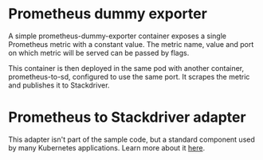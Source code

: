 # Prometheus dummy exporter

A simple prometheus-dummy-exporter container exposes a single Prometheus metric with a constant value. The metric name, value and port on which metric will be served can be passed by flags.

This container is then deployed in the same pod with another container, prometheus-to-sd, configured to use the same port. It scrapes the metric and publishes it to Stackdriver.

# Prometheus to Stackdriver adapter

This adapter isn't part of the sample code, but a standard component used by
many Kubernetes applications. Learn more about it
[here](https://github.com/GoogleCloudPlatform/k8s-stackdriver/tree/master/prometheus-to-sd).
